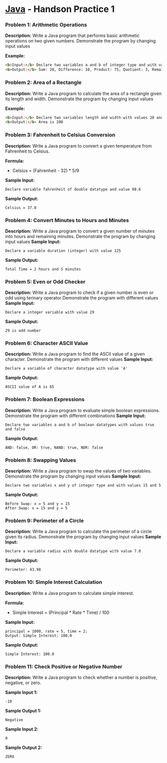 # [Java](../../) - Handson Practice 1

### Problem 1: Arithmetic Operations
**Description:**
Write a Java program that performs basic arithmetic operations on two given numbers.
Demonstrate the program by changing input values

**Example:**
```md
<b>Input:</b> Declare two variables a and b of integer type and with values 15 and 5
<b>Output:</b> Sum: 20, Difference: 10, Product: 75, Quotient: 3, Remainder: 0
```


### Problem 2: Area of a Rectangle
**Description:**
Write a Java program to calculate the area of a rectangle given its length and width.
Demonstrate the program by changing input values

**Example:**
```html
<b>Input:</b> Declare two variables length and width with values 20 and 10
<b>Output:</b> Area is 200
```

### Problem 3: Fahrenheit to Celsius Conversion
**Description:**
Write a Java program to convert a given temperature from Fahrenheit to Celsius.

**Formula:**
- Celsius = (Fahrenheit - 32) * 5/9

**Sample Input:**
```
Declare variable fahrenheit of double datatype and value 98.6
```
**Sample Output:**
```
Celsius = 37.0
```

### Problem 4: Convert Minutes to Hours and Minutes
**Description:**
Write a Java program to convert a given number of minutes into hours and remaining minutes.
Demonstrate the program by changing input values
**Sample Input:**
```
Declare a variable duration (integer) with value 125
```
**Sample Output:**
```
Total Time = 2 hours and 5 minutes
```

### Problem 5: Even or Odd Checker
**Description:**
Write a Java program to check if a given number is even or odd using terinary operator
Demonstrate the program with different values
**Sample Input:**
```
Declare a integer variable with value 29
```
**Sample Output:**
```
29 is odd number
```

### Problem 6: Character ASCII Value
**Description:**
Write a Java program to find the ASCII value of a given character.
Demonstrate the program with different values
**Sample Input:**
```
Declare a variable of character datatype with value 'A'
```
**Sample Output:**
```
ASCII value of A is 65
```

### Problem 7: Boolean Expressions
**Description:**
Write a Java program to evaluate simple boolean expressions.
Demonstrate the program with different combinations
**Sample Input:**
```
Declare two variables a and b of boolean datatypes with values true and false
```
**Sample Output:**
```
AND: false, OR: true, NAND: true, NOR: false
```

### Problem 8: Swapping Values
**Description:**
Write a Java program to swap the values of two variables.
Demonstrate the program by changing input values
**Sample Input:**
```
Declare two variables x and y of integer type and with values 15 and 5
```
**Sample Output:**
```
Before Swap: x = 5 and y = 15
After Swap: x = 15 and y = 5
```

### Problem 9: Perimeter of a Circle
**Description:**
Write a Java program to calculate the perimeter of a circle given its radius.
Demonstrate the program by changing input values
**Sample Input:**
```
Declare a variable radius with double datatype with value 7.0
```
**Sample Output:**
```
Perimeter: 43.98
```

### Problem 10: Simple Interest Calculation
**Description:**
Write a Java program to calculate simple interest.

**Formula:**
- Simple Interest = (Principal * Rate * Time) / 100

**Sample Input:**
```
principal = 1000, rate = 5, time = 2;
Output: Simple Interest: 100.0
```
**Sample Output:**
```
Simple Interest: 100.0
```

### Problem 11: Check Positive or Negative Number
**Description:**
Write a Java program to check whether a number is positive, negative, or zero.

**Sample Input 1:**
```
-10
```
**Sample Output 1:**
```
Negative
```
**Sample Input 2:**
```
0
```
**Sample Output 2:**
```
ZERO
```

